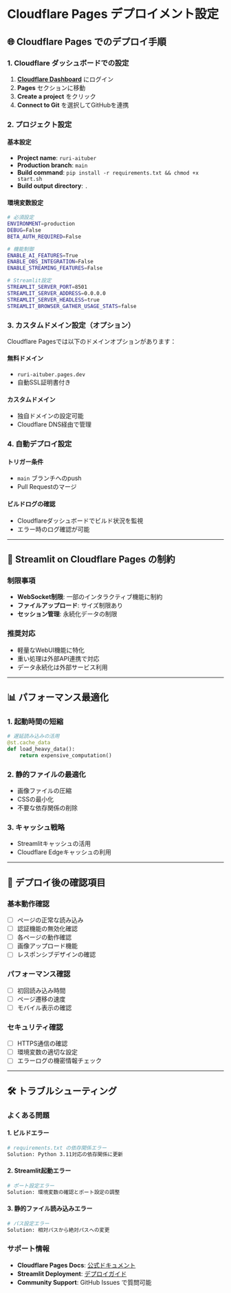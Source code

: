 # Cloudflare Pages デプロイメント設定

## 🌐 Cloudflare Pages でのデプロイ手順

### 1. Cloudflare ダッシュボードでの設定

1. **[Cloudflare Dashboard](https://dash.cloudflare.com/)** にログイン
2. **Pages** セクションに移動
3. **Create a project** をクリック
4. **Connect to Git** を選択してGitHubを連携

### 2. プロジェクト設定

#### 基本設定
- **Project name**: `ruri-aituber`
- **Production branch**: `main`
- **Build command**: `pip install -r requirements.txt && chmod +x start.sh`
- **Build output directory**: `.`

#### 環境変数設定
```bash
# 必須設定
ENVIRONMENT=production
DEBUG=False
BETA_AUTH_REQUIRED=False

# 機能制御
ENABLE_AI_FEATURES=True
ENABLE_OBS_INTEGRATION=False
ENABLE_STREAMING_FEATURES=False

# Streamlit設定
STREAMLIT_SERVER_PORT=8501
STREAMLIT_SERVER_ADDRESS=0.0.0.0
STREAMLIT_SERVER_HEADLESS=true
STREAMLIT_BROWSER_GATHER_USAGE_STATS=false
```

### 3. カスタムドメイン設定（オプション）

Cloudflare Pagesでは以下のドメインオプションがあります：

#### 無料ドメイン
- `ruri-aituber.pages.dev`
- 自動SSL証明書付き

#### カスタムドメイン
- 独自ドメインの設定可能
- Cloudflare DNS経由で管理

### 4. 自動デプロイ設定

#### トリガー条件
- `main` ブランチへのpush
- Pull Requestのマージ

#### ビルドログの確認
- Cloudflareダッシュボードでビルド状況を監視
- エラー時のログ確認が可能

---

## 🔧 Streamlit on Cloudflare Pages の制約

### 制限事項
- **WebSocket制限**: 一部のインタラクティブ機能に制約
- **ファイルアップロード**: サイズ制限あり
- **セッション管理**: 永続化データの制限

### 推奨対応
- 軽量なWebUI機能に特化
- 重い処理は外部API連携で対応
- データ永続化は外部サービス利用

---

## 📊 パフォーマンス最適化

### 1. 起動時間の短縮
```python
# 遅延読み込みの活用
@st.cache_data
def load_heavy_data():
    return expensive_computation()
```

### 2. 静的ファイルの最適化
- 画像ファイルの圧縮
- CSSの最小化
- 不要な依存関係の削除

### 3. キャッシュ戦略
- Streamlitキャッシュの活用
- Cloudflare Edgeキャッシュの利用

---

## 🚀 デプロイ後の確認項目

### 基本動作確認
- [ ] ページの正常な読み込み
- [ ] 認証機能の無効化確認
- [ ] 各ページの動作確認
- [ ] 画像アップロード機能
- [ ] レスポンシブデザインの確認

### パフォーマンス確認
- [ ] 初回読み込み時間
- [ ] ページ遷移の速度
- [ ] モバイル表示の確認

### セキュリティ確認
- [ ] HTTPS通信の確認
- [ ] 環境変数の適切な設定
- [ ] エラーログの機密情報チェック

---

## 🛠️ トラブルシューティング

### よくある問題

#### 1. ビルドエラー
```bash
# requirements.txt の依存関係エラー
Solution: Python 3.11対応の依存関係に更新
```

#### 2. Streamlit起動エラー
```bash
# ポート設定エラー
Solution: 環境変数の確認とポート設定の調整
```

#### 3. 静的ファイル読み込みエラー
```bash
# パス設定エラー
Solution: 相対パスから絶対パスへの変更
```

### サポート情報
- **Cloudflare Pages Docs**: [公式ドキュメント](https://developers.cloudflare.com/pages/)
- **Streamlit Deployment**: [デプロイガイド](https://docs.streamlit.io/streamlit-community-cloud/get-started/deploy-an-app)
- **Community Support**: GitHub Issues で質問可能
